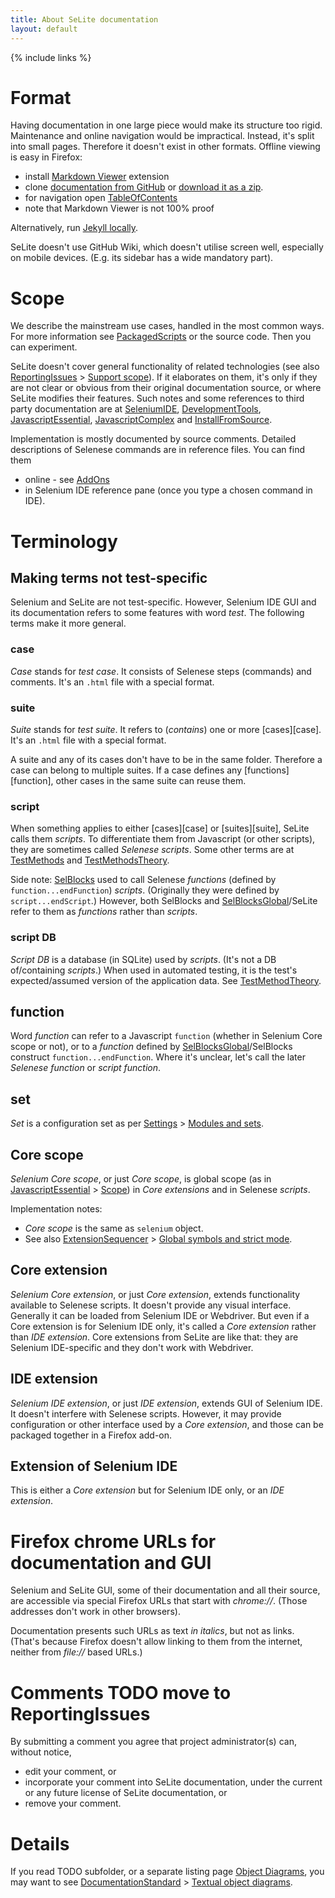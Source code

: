 ```yaml
---
title: About SeLite documentation
layout: default
---
```

{% include links %}

# Format
Having documentation in one large piece would make its structure too rigid. Maintenance and online navigation would be impractical. Instead, it's split into small pages. Therefore it doesn't exist in other formats. Offline viewing is easy in Firefox:

* install [Markdown Viewer](https://addons.mozilla.org/en-us/firefox/addon/markdown-viewer/) extension
* clone [documentation from GitHub](https://github.com/selite/selite.github.io) or [download it as a zip](https://github.com/selite/selite.github.io/archive/master.zip).
* for navigation open [TableOfContents](TableOfContents)
* note that Markdown Viewer is not 100% proof

Alternatively, run [Jekyll locally](https://help.github.com/articles/using-jekyll-with-pages/).

SeLite doesn't use GitHub Wiki, which doesn't utilise screen well, especially on mobile devices. (E.g. its sidebar has a wide mandatory part).

# Scope
We describe the mainstream use cases, handled in the most common ways. For more information see [PackagedScripts](PackagedScripts) or the source code. Then you can experiment.

SeLite doesn't cover general functionality of related technologies (see also [ReportingIssues](ReportingIssues) > [Support scope](ReportingIssues#support-scope)). If it elaborates on them, it's only if they are not clear or obvious from their original documentation source, or where SeLite modifies their features. Such notes and some references to third party documentation are at [SeleniumIDE](SeleniumIDE), [DevelopmentTools](DevelopmentTools), [JavascriptEssential](JavascriptEssential), [JavascriptComplex](JavascriptComplex) and [InstallFromSource](InstallFromSource).

Implementation is mostly documented by source comments. Detailed descriptions of Selenese commands are in reference files. You can find them

  * online - see [AddOns](AddOns)
  * in Selenium IDE reference pane (once you type a chosen command in IDE).

# Terminology

## Making terms not test-specific
Selenium and SeLite are not test-specific. However, Selenium IDE GUI and its documentation refers to some features with word _test_. The following terms make it more general.

### case
_Case_ stands for _test case_. It consists of Selenese steps (commands) and comments. It's an `.html` file with a special format.

### suite
_Suite_ stands for _test suite_. It refers to (_contains_) one or more [cases][case]. It's an `.html` file with a special format.

A suite and any of its cases don't have to be in the same folder. Therefore a case can belong to multiple suites. If a case defines any [functions][function], other cases in the same suite can reuse them.

### script
When something applies to either [cases][case] or [suites][suite], SeLite calls them _scripts_. To differentiate them from Javascript (or other scripts), they are sometimes called _Selenese scripts_. Some other terms are at [TestMethods](TestMethods) and [TestMethodsTheory](TestMethodsTheory).

Side note: [SelBlocks](https://addons.mozilla.org/en-US/firefox/addon/selenium-ide-sel-blocks/versions/) used to call Selenese _functions_ (defined by `function...endFunction`) _scripts_. (Originally they were defined by `script...endScript`.) However, both SelBlocks and [SelBlocksGlobal](SelBlocksGlobal)/SeLite refer to them as _functions_ rather than _scripts_.

### script DB
_Script DB_ is a database (in SQLite) used by _scripts_. (It's not a DB of/containing _scripts_.) When used in automated testing, it is the test's expected/assumed version of the application data. See [TestMethodTheory](TestMethodTheory).

## function
Word _function_ can refer to a Javascript `function` (whether in Selenium Core scope or not), or to a _function_ defined by [SelBlocksGlobal](SelBlocksGlobal)/SelBlocks construct `function...endFunction`. Where it's unclear, let's call the later _Selenese function_ or _script function_.

## set
_Set_ is a configuration set as per [Settings](Settings) > [Modules and sets](Settings#modules-and-sets).

## Core scope
_Selenium Core scope_, or just _Core scope_, is global scope (as in [JavascriptEssential](JavascriptEssential) > [Scope](JavascriptEssential#scope)) in _Core extensions_ and in Selenese _scripts_.

Implementation notes:

* _Core scope_ is the same as `selenium` object.
* See also [ExtensionSequencer](ExtensionSequencer) > [Global symbols and strict mode](ExtensionSequencer#global-symbols-and-strict-mode).

## Core extension
_Selenium Core extension_, or just _Core extension_, extends functionality available to Selenese scripts. It doesn't provide any visual interface. Generally it can be loaded from Selenium IDE or Webdriver. But even if a Core extension is for Selenium IDE only, it's called a _Core extension_ rather than _IDE extension_. Core extensions from SeLite are like that: they are Selenium IDE-specific and they don't work with Webdriver.

## IDE extension
_Selenium IDE extension_, or just _IDE extension_, extends GUI of Selenium IDE. It doesn't interfere with Selenese scripts. However, it may provide configuration or other interface used by a _Core extension_, and those can be packaged together in a Firefox add-on.

## Extension of Selenium IDE
This is either a _Core extension_ but for Selenium IDE only, or an _IDE extension_.

# Firefox chrome URLs for documentation and GUI
Selenium and SeLite GUI, some of their documentation and all their source, are accessible via special Firefox URLs that start with _chrome://_. (Those addresses don't work in other browsers).

Documentation presents such URLs as text _in italics_, but not as links. (That's because Firefox doesn't allow linking to them from the internet, neither from _file://_ based URLs.)

# Comments TODO move to ReportingIssues
By submitting a comment you agree that project administrator(s) can, without notice,

  * edit your comment, or
  * incorporate your comment into SeLite documentation, under the current or any future license of SeLite documentation, or
  * remove your comment.

# Details #
If you read TODO subfolder, or a separate listing page [Object Diagrams](https://code.google.com/p/selite/w/list?q=label:ObjectDiagram), you may want to see [DocumentationStandard](DocumentationStandard) > [Textual object diagrams](DocumentationStandard#textual-object-diagrams).